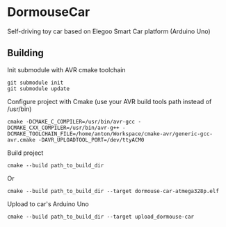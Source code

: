 # DormouseCar
Self-driving toy car based on Elegoo Smart Car platform (Arduino Uno)

## Building
Init submodule with AVR cmake toolchain

    git submodule init
    git submodule update
    
Configure project with Cmake (use your AVR build tools path instead of /usr/bin)

    cmake -DCMAKE_C_COMPILER=/usr/bin/avr-gcc -DCMAKE_CXX_COMPILER=/usr/bin/avr-g++ -DCMAKE_TOOLCHAIN_FILE=/home/anton/Workspace/cmake-avr/generic-gcc-avr.cmake -DAVR_UPLOADTOOL_PORT=/dev/ttyACM0

Build project

    cmake --build path_to_build_dir

Or

    cmake --build path_to_build_dir --target dormouse-car-atmega328p.elf

Upload to car's Arduino Uno

    cmake --build path_to_build_dir --target upload_dormouse-car

